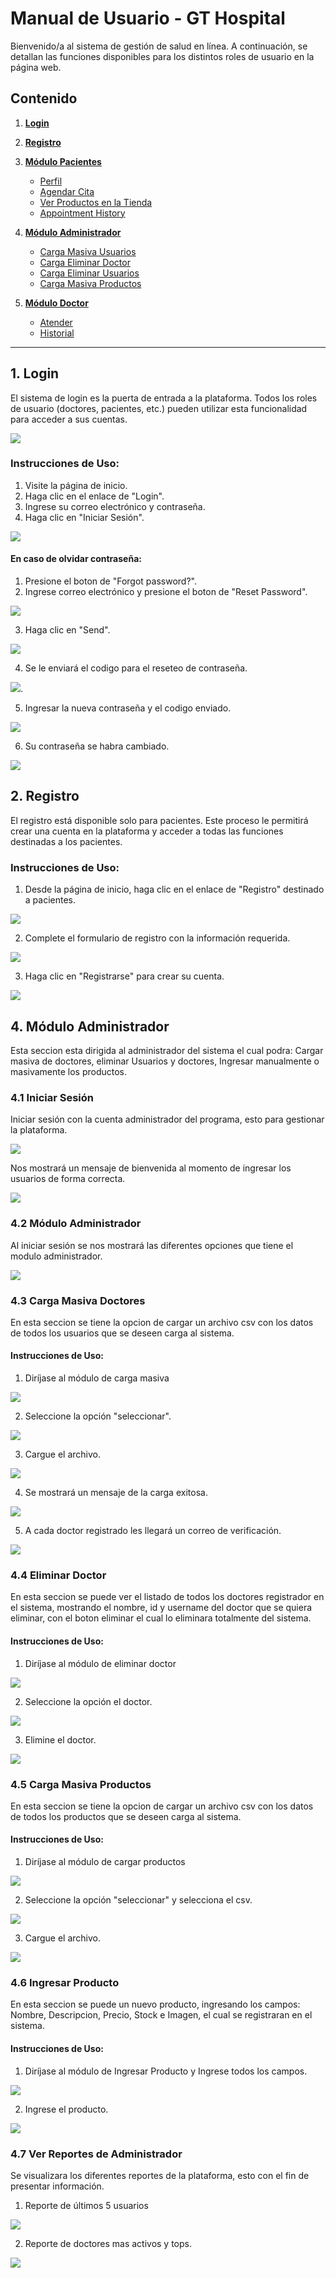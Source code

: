 # Manual de Usuario - GT Hospital

Bienvenido/a al sistema de gestión de salud en línea. A continuación, se detallan las funciones disponibles para los distintos roles de usuario en la página web.

## Contenido
1. [**Login**](#login)
2. [**Registro**](#registro)
3. [**Módulo Pacientes**](#módulo-pacientes)
    - [Perfil](#perfil)
    - [Agendar Cita](#agendar-cita)
    - [Ver Productos en la Tienda](#ver-productos-en-la-tienda)
    - [Appointment History](#appointment-history)
    
4. [**Módulo Administrador**](#módulo-administrador)
    - [Carga Masiva Usuarios](#cargamasiva)
    - [Carga Eliminar Doctor](#eliminardoctor)
    - [Carga Eliminar Usuarios](#eliminarusuario)
    - [Carga Masiva Productos](#cargamasiva2)

5. [**Módulo Doctor**](#módulo-doctor)
    - [Atender](#atender)
    - [Historial](#historial)
---

## 1. Login <a name="login"></a>

El sistema de login es la puerta de entrada a la plataforma. Todos los roles de usuario (doctores, pacientes, etc.) pueden utilizar esta funcionalidad para acceder a sus cuentas. 

![](Imgs_mu_3/Img1.jpeg)

### Instrucciones de Uso:
1. Visite la página de inicio.
2. Haga clic en el enlace de "Login".
3. Ingrese su correo electrónico y contraseña.
4. Haga clic en "Iniciar Sesión".


![](Imgs_mu_3/Img2.jpeg)


#### En caso de olvidar contraseña: 
1. Presione el boton de "Forgot password?".
2. Ingrese correo electrónico y presione el boton de "Reset Password".

![](Imgs_mu_3/Img23.jpeg)

3. Haga clic en "Send".

![](Imgs_mu_3/Img24.jpeg)

4. Se le enviará el codigo para el reseteo de contraseña.

![](Imgs_mu_3/Img25.jpeg).

5. Ingresar la nueva contraseña y el codigo enviado.

![](Imgs_mu_3/Img26.jpeg)

6. Su contraseña se habra cambiado.

![](Imgs_mu_3/Img27.jpeg)



## 2. Registro <a name="registro"></a>

El registro está disponible solo para pacientes. Este proceso le permitirá crear una cuenta en la plataforma y acceder a todas las funciones destinadas a los pacientes.

### Instrucciones de Uso:
1. Desde la página de inicio, haga clic en el enlace de "Registro" destinado a pacientes.

![](Imgs_mu_3/Img20.jpeg)


2. Complete el formulario de registro con la información requerida.

![](Imgs_mu_3/Img21.jpeg)

3. Haga clic en "Registrarse" para crear su cuenta.

![](Imgs_mu_3/Img22.jpeg)

## 4. Módulo Administrador <a name="módulo-administrador"></a>
Esta seccion esta dirigida al administrador del sistema el cual podra: Cargar masiva de doctores, eliminar Usuarios y doctores, Ingresar manualmente o masivamente los productos. 

### 4.1 Iniciar Sesión<a name="cargamasiva"></a>

Iniciar sesión con la cuenta administrador del programa, esto para gestionar la plataforma.


![](Imgs_mu_3/Img2.jpeg)

Nos mostrará un mensaje de bienvenida al momento de ingresar los usuarios de forma correcta.

![](Imgs_mu_3/Img3.jpeg)

### 4.2 Módulo Administrador<a name="cargamasiva"></a>

Al iniciar sesión se nos mostrará las diferentes opciones que tiene el modulo administrador.

![](Imgs_mu_3/Img4.jpeg)

### 4.3 Carga Masiva Doctores <a name="cargamasiva"></a>
En esta seccion se tiene la opcion de cargar un archivo csv con los datos de todos los usuarios que se deseen carga al sistema. 

#### Instrucciones de Uso:
1. Diríjase al módulo de carga masiva

![](Imgs_mu_3/Img5.jpeg)

2. Seleccione la opción "seleccionar".

![](Imgs_mu_3/Img6.jpeg)

3. Cargue el archivo.

![](Imgs_mu_3/Img7.jpeg)

4. Se mostrará un mensaje de la carga exitosa.

![](Imgs_mu_3/Img8.jpeg)

5. A cada doctor registrado les llegará un correo de verificación.

![](Imgs_mu_3/Img9.jpeg)

### 4.4 Eliminar Doctor <a name="eliminardoctor"></a>
En esta seccion se puede ver el listado de todos los doctores registrador en el sistema, mostrando el nombre, id y username del doctor que se quiera eliminar, con el boton eliminar el cual lo eliminara totalmente del sistema. 

#### Instrucciones de Uso:
1. Diríjase al módulo de eliminar doctor

![](Imgs_mu_3/Img10.jpeg)

2. Seleccione la opción el doctor.

![](Imgs_mu_3/Img11.jpeg)

3. Elimine el doctor.

![](Imgs_mu_3/Img12.jpeg)

### 4.5 Carga Masiva Productos <a name="cargamasiva2"></a>
En esta seccion se tiene la opcion de cargar un archivo csv con los datos de todos los productos que se deseen carga al sistema. 

#### Instrucciones de Uso:
1. Diríjase al módulo de cargar productos

![](Imgs_mu_3/Img13.jpeg)

2. Seleccione la opción "seleccionar" y selecciona el csv.

![](Imgs_mu_3/Img14.jpeg)

3. Cargue el archivo.

![](Imgs_mu_3/Img15.jpeg)


### 4.6 Ingresar Producto <a name="ingresarproducto"></a>
En esta seccion se puede un nuevo producto, ingresando los campos: Nombre, Descripcion, Precio, Stock e Imagen, el cual se registraran en el sistema. 

#### Instrucciones de Uso:
1. Diríjase al módulo de Ingresar Producto y Ingrese todos los campos.

![](Imgs_mu_3/Img16.jpeg)

2. Ingrese el producto.

![](Imgs_mu_3/Img17.jpeg)


### 4.7 Ver Reportes de Administrador <a name="verreporteAdmin"></a>
Se visualizara los diferentes reportes de la plataforma, esto con el fin de presentar información.

1. Reporte de últimos 5 usuarios

![](Imgs_mu_3/Img18.jpeg)

2. Reporte de doctores mas activos y tops.

![](Imgs_mu_3/Img19.jpeg)

